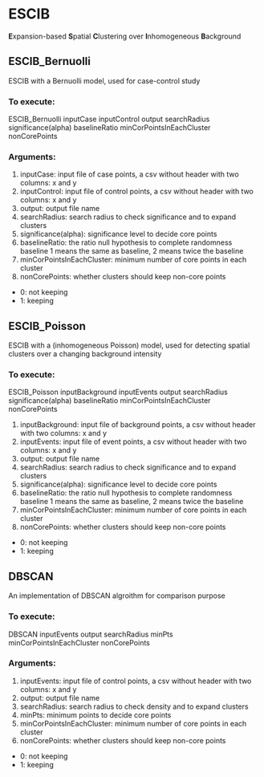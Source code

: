 # ESCIB
**E**xpansion-based **S**patial **C**lustering over **I**nhomogeneous **B**ackground

## ESCIB_Bernuolli
ESCIB with a Bernuolli model, used for case-control study
### To execute:
  ESCIB_Bernuolli inputCase inputControl output searchRadius significance(alpha) baselineRatio minCorPointsInEachCluster nonCorePoints
### Arguments:
1. inputCase: input file of case points, a csv without header with two columns: x and y
2. inputControl: input file of control points, a csv without header with two columns: x and y
3. output: output file name
4. searchRadius: search radius to check significance and to expand clusters
5. significance(alpha): significance level to decide core points
6. baselineRatio: the ratio null hypothesis to complete randomness baseline 1 means the same as baseline, 2 means twice the baseline
7. minCorPointsInEachCluster: minimum number of core points in each cluster
8. nonCorePoints: whether clusters should keep non-core points
  * 0: not keeping
  * 1: keeping
  
## ESCIB_Poisson
ESCIB with a (inhomogeneous Poisson) model, used for detecting spatial clusters over a changing background intensity
### To execute:
  ESCIB_Poisson inputBackground inputEvents output searchRadius significance(alpha) baselineRatio minCorPointsInEachCluster nonCorePoints
1. inputBackground: input file of background points, a csv without header with two columns: x and y
2. inputEvents: input file of event points, a csv without header with two columns: x and y
3. output: output file name
4. searchRadius: search radius to check significance and to expand clusters
5. significance(alpha): significance level to decide core points
6. baselineRatio: the ratio null hypothesis to complete randomness baseline 1 means the same as baseline, 2 means twice the baseline
7. minCorPointsInEachCluster: minimum number of core points in each cluster
8. nonCorePoints: whether clusters should keep non-core points
  * 0: not keeping
  * 1: keeping

## DBSCAN
An implementation of DBSCAN algroithm for comparison purpose
### To execute:
  DBSCAN inputEvents output searchRadius minPts minCorPointsInEachCluster nonCorePoints
### Arguments:
1. inputEvents: input file of control points, a csv without header with two columns: x and y
2. output: output file name
3. searchRadius: search radius to check density and to expand clusters
4. minPts: minimum points to decide core points
5. minCorPointsInEachCluster: minimum number of core points in each cluster
6. nonCorePoints: whether clusters should keep non-core points
  * 0: not keeping
  * 1: keeping

